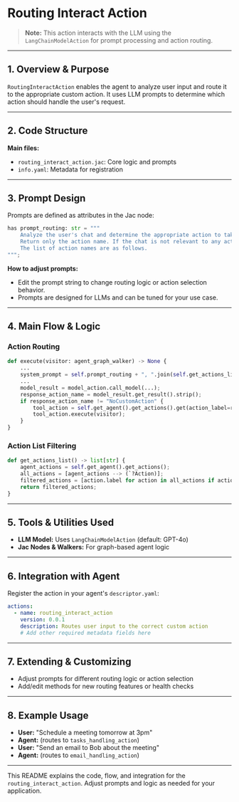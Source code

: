 
# Routing Interact Action

> **Note:** This action interacts with the LLM using the `LangChainModelAction` for prompt processing and action routing.

---

## 1. Overview & Purpose

`RoutingInteractAction` enables the agent to analyze user input and route it to the appropriate custom action. It uses LLM prompts to determine which action should handle the user's request.

---

## 2. Code Structure

**Main files:**
- `routing_interact_action.jac`: Core logic and prompts
- `info.yaml`: Metadata for registration

---

## 3. Prompt Design

Prompts are defined as attributes in the Jac node:

```py
has prompt_routing: str = """
	Analyze the user's chat and determine the appropriate action to take.
	Return only the action name. If the chat is not relevant to any action return "NoCustomAction".
	The list of action names are as follows.
""";
```

**How to adjust prompts:**
- Edit the prompt string to change routing logic or action selection behavior.
- Prompts are designed for LLMs and can be tuned for your use case.

---

## 4. Main Flow & Logic

### Action Routing
```py
def execute(visitor: agent_graph_walker) -> None {
	...
	system_prompt = self.prompt_routing + ", ".join(self.get_actions_list());
	...
	model_result = model_action.call_model(...);
	response_action_name = model_result.get_result().strip();
	if response_action_name != "NoCustomAction" {
		tool_action = self.get_agent().get_actions().get(action_label=response_action_name);
		tool_action.execute(visitor);
	}
}
```

### Action List Filtering
```py
def get_actions_list() -> list[str] {
	agent_actions = self.get_agent().get_actions();
	all_actions = [agent_actions --> (`?Action)];
	filtered_actions = [action.label for action in all_actions if action._package.get("meta", {}).get("is_custom", False)];
	return filtered_actions;
}
```

---

## 5. Tools & Utilities Used

- **LLM Model:** Uses `LangChainModelAction` (default: GPT-4o)
- **Jac Nodes & Walkers:** For graph-based agent logic

---

## 6. Integration with Agent

Register the action in your agent's `descriptor.yaml`:

```yaml
actions:
  - name: routing_interact_action
	version: 0.0.1
	description: Routes user input to the correct custom action
	# Add other required metadata fields here
```

---

## 7. Extending & Customizing

- Adjust prompts for different routing logic or action selection
- Add/edit methods for new routing features or health checks

---

## 8. Example Usage

- **User:** "Schedule a meeting tomorrow at 3pm"
- **Agent:** (routes to `tasks_handling_action`)
- **User:** "Send an email to Bob about the meeting"
- **Agent:** (routes to `email_handling_action`)

---

This README explains the code, flow, and integration for the `routing_interact_action`. Adjust prompts and logic as needed for your application.

